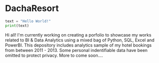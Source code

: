# DachaResort
``` python
text = "Hello World!"
print(text)
```
Hi all!
I'm currently working on creating a porfolio to showcase my works related to BI & Data Analytics using a mixed bag of Python, SQL, Excel and PowerBI. This depository includes analytics sample of my hotel bookings from between 2011 - 2013. Some personal indentifiable data have been omitted to protect privacy. More to come soon....
